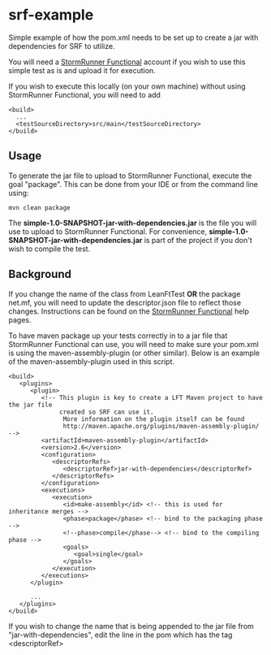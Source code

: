 # srf-example
Simple example of how the pom.xml needs to be set up to create a jar with dependencies for SRF to utilize.

You will need a [StormRunner Functional](https://software.microfocus.com/en-us/products/functional-testing-as-a-service/free-trial) account if you wish to use this simple test as is and upload it for execution.

If you wish to execute this locally (on your own machine) without using StormRunner Functional, you will need to add
```
<build>
  ...
  <testSourceDirectory>src/main</testSourceDirectory>
</build>
```

## Usage
To generate the jar file to upload to StormRunner Functional, execute the goal "package".  This can be done from your IDE or from the command line using:

```
mvn clean package
```
The **simple-1.0-SNAPSHOT-jar-with-dependencies.jar** is the file you will use to upload to StormRunner Functional.
For convenience, **simple-1.0-SNAPSHOT-jar-with-dependencies.jar** is part of the project if you don't wish to compile the test.

## Background
If you change the name of the class from LeanFtTest **OR** the package net.mf, you will need to update the descriptor.json file to reflect those changes.  Instructions can be found on the [StormRunner Functional](https://admhelp.microfocus.com/srf/en/1.30/Content/Upload-asset.htm) help pages.

To have maven package up your tests correctly in to a jar file that StormRunner Functional can use, you will need to make sure your pom.xml is using the maven-assembly-plugin (or other similar).  Below is an example of the maven-assembly-plugin used in this script.

```
<build>
   <plugins>
      <plugin>
         <!-- This plugin is key to create a LFT Maven project to have the jar file
              created so SRF can use it.
               More information on the plugin itself can be found
               http://maven.apache.org/plugins/maven-assembly-plugin/ -->
         <artifactId>maven-assembly-plugin</artifactId>
         <version>2.6</version>
         <configuration>
            <descriptorRefs>
               <descriptorRef>jar-with-dependencies</descriptorRef>
            </descriptorRefs>
         </configuration>
         <executions>
            <execution>
               <id>make-assembly</id> <!-- this is used for inheritance merges -->
               <phase>package</phase> <!-- bind to the packaging phase -->
               <!--phase>compile</phase--> <!-- bind to the compiling phase -->
               <goals>
                  <goal>single</goal>
               </goals>
            </execution>
         </executions>
      </plugin>
            
      ...
   </plugins>
</build>
```

If you wish to change the name that is being appended to the jar file from "jar-with-dependencies", edit the line in the pom which has the tag \<descriptorRef\>
